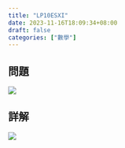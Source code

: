 ```yaml
---
title: "LP10ESXI"
date: 2023-11-16T18:09:34+08:00
draft: false
categories: ["數學"]
---
```

<!--more-->

## 問題
<img src="/posts/solution/LP10ESXI-q.png">

## 詳解
<img src="/posts/solution/LP10ESXI-sol.png">

